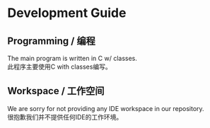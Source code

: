 # Development Guide

## Programming / 编程

The main program is written in C w/ classes.  
此程序主要使用C with classes编写。

## Workspace / 工作空间

We are sorry for not providing any IDE workspace in our repository.  
很抱歉我们并不提供任何IDE的工作环境。

